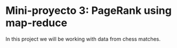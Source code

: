 # Mini-proyecto 3: PageRank using map-reduce

In this project we will be working with data from chess matches.

